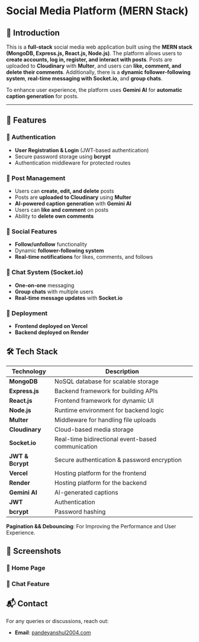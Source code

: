 # Social Media Platform (MERN Stack)

## 🌟 Introduction
This is a **full-stack** social media web application built using the **MERN stack (MongoDB, Express.js, React.js, Node.js)**. The platform allows users to **create accounts, log in, register, and interact with posts**. Posts are uploaded to **Cloudinary** with **Multer**, and users can **like, comment, and delete their comments**. Additionally, there is a **dynamic follower-following system**, **real-time messaging with Socket.io**, and **group chats**.

To enhance user experience, the platform uses **Gemini AI** for **automatic caption generation** for posts.

---

## 🚀 Features

### 🔹 Authentication
- **User Registration & Login** (JWT-based authentication)
- Secure password storage using **bcrypt**
- Authentication middleware for protected routes

### 🔹 Post Management
- Users can **create, edit, and delete** posts
- Posts are **uploaded to Cloudinary** using **Multer**
- **AI-powered caption generation** with **Gemini AI**
- Users can **like and comment** on posts
- Ability to **delete own comments**

### 🔹 Social Features
- **Follow/unfollow** functionality
- Dynamic **follower-following system**
- **Real-time notifications** for likes, comments, and follows

### 🔹 Chat System (Socket.io)
- **One-on-one** messaging
- **Group chats** with multiple users
- **Real-time message updates** with **Socket.io**

### 🔹 Deployment
- **Frontend deployed on Vercel**
- **Backend deployed on Render**

## 🛠️ Tech Stack
| Technology  | Description  |
|-------------|--------------|
| **MongoDB** | NoSQL database for scalable storage |
| **Express.js** | Backend framework for building APIs |
| **React.js** | Frontend framework for dynamic UI |
| **Node.js** | Runtime environment for backend logic |
| **Multer** | Middleware for handling file uploads |
| **Cloudinary** | Cloud-based media storage |
| **Socket.io** | Real-time bidirectional event-based communication |
| **JWT & Bcrypt** | Secure authentication & password encryption |
| **Vercel** | Hosting platform for the frontend |
| **Render** | Hosting platform for the backend |
| **Gemini AI** | AI-generated captions |
| **JWT** | Authentication |
| **bcrypt** | Password hashing |
 **Pagination && Debouncing**: For Improving the Performance and User Experience. 
 
## 📸 Screenshots
### 🔹 Home Page
<!-- ![Home Screenshot](https://via.placeholder.com/600x300) -->

### 🔹 Chat Feature
<!-- ![Chat Screenshot](https://via.placeholder.com/600x300) -->


## 📬 Contact
For any queries or discussions, reach out:
- **Email**: [pandeyanshul2004.com](mailto:pandeyanshul2004@gmail.com)
<!-- - **Deployed Link**: [https://social-media-website-rust.vercel.app/](https://social-media-website-rust.vercel.app/) -->
